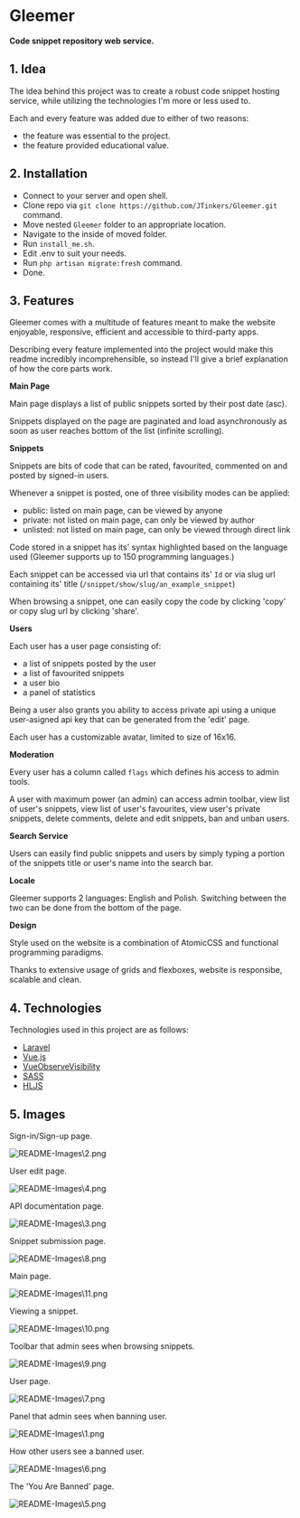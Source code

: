 # Gleemer

**Code snippet repository web service.**

## 1. Idea

The idea behind this project was to create a robust code snippet hosting service, while utilizing the technologies I'm more or less used to.

Each and every feature was added due to either of two reasons:

- the feature was essential to the project.
- the feature provided educational value.

## 2. Installation

- Connect to your server and open shell.
- Clone repo via `git clone https://github.com/JTinkers/Gleemer.git` command.
- Move nested `Gleemer` folder to an appropriate location.
- Navigate to the inside of moved folder.
- Run `install_me.sh`.
- Edit .env to suit your needs.
- Run `php artisan migrate:fresh` command.
- Done.

## 3. Features

Gleemer comes with a multitude of features meant to make the website enjoyable, responsive, efficient and accessible to third-party apps.

Describing every feature implemented into the project would make this readme incredibly incomprehensible, so instead I'll give a brief explanation of how the core parts work.



**Main Page**

Main page displays a list of public snippets sorted by their post date (asc).

Snippets displayed on the page are paginated and load asynchronously as soon as user reaches bottom of the list (infinite scrolling).



**Snippets**

Snippets are bits of code that can be rated, favourited, commented on and posted by signed-in users.

Whenever a snippet is posted, one of three visibility modes can be applied:

- public: listed on main page, can be viewed by anyone
- private: not listed on main page, can only be viewed by author
- unlisted: not listed on main page, can only be viewed through direct link

Code stored in a snippet has its' syntax highlighted based on the language used (Gleemer supports up to 150 programming languages.)

Each snippet can be accessed via url that contains its' `Id` or via slug url containing its' title (`/snippet/show/slug/an_example_snippet`)

When browsing a snippet, one can easily copy the code by clicking 'copy' or copy slug url by clicking 'share'.



**Users**

Each user has a user page consisting of:

- a list of snippets posted by the user
- a list of favourited snippets
- a user bio
- a panel of statistics

Being a user also grants you ability to access private api using a unique user-asigned api key that can be generated from the 'edit' page.

Each user has a customizable avatar, limited to size of 16x16.



**Moderation**

Every user has a column called `flags` which defines his access to admin tools.

A user with maximum power (an admin) can access admin toolbar, view list of user's snippets, view list of user's favourites, view user's private snippets, delete comments, delete and edit snippets, ban and unban users.



**Search Service**

Users can easily find public snippets and users by simply typing a portion of the snippets title or user's name into the search bar.



**Locale**

Gleemer supports 2 languages: English and Polish.
Switching between the two can be done from the bottom of the page.



**Design**

Style used on the website is a combination of AtomicCSS and functional programming paradigms.

Thanks to extensive usage of grids and flexboxes, website is responsibe, scalable and clean.



## 4. Technologies

Technologies used in this project are as follows:

- [Laravel](https://laravel.com/)
- [Vue.js](https://vuejs.org/)
- [VueObserveVisibility](https://github.com/Akryum/vue-observe-visibility)
- [SASS](https://sass-lang.com/)
- [HLJS]([https://highlightjs.org](https://highlightjs.org/))



## 5. Images

Sign-in/Sign-up page.

![README-Images\2.png](https://github.com/JTinkers/Gleemer/blob/master/README-Images/2.png)

User edit page.

![README-Images\4.png](https://github.com/JTinkers/Gleemer/blob/master/README-Images/4.png)

API documentation page.

![README-Images\3.png](https://github.com/JTinkers/Gleemer/blob/master/README-Images/3.png)

Snippet submission page.

![README-Images\8.png](https://github.com/JTinkers/Gleemer/blob/master/README-Images/8.png)

Main page.

![README-Images\11.png](https://github.com/JTinkers/Gleemer/blob/master/README-Images/11.png)

Viewing a snippet.

![README-Images\10.png](https://github.com/JTinkers/Gleemer/blob/master/README-Images/10.png)

Toolbar that admin sees when browsing snippets.

![README-Images\9.png](https://github.com/JTinkers/Gleemer/blob/master/README-Images/9.png)

User page.

![README-Images\7.png](https://github.com/JTinkers/Gleemer/blob/master/README-Images/7.png)

Panel that admin sees when banning user.

![README-Images\1.png](https://github.com/JTinkers/Gleemer/blob/master/README-Images/1.png)

How other users see a banned user.

![README-Images\6.png](https://github.com/JTinkers/Gleemer/blob/master/README-Images/6.png)

The 'You Are Banned' page.

![README-Images\5.png](https://github.com/JTinkers/Gleemer/blob/master/README-Images/5.png)
